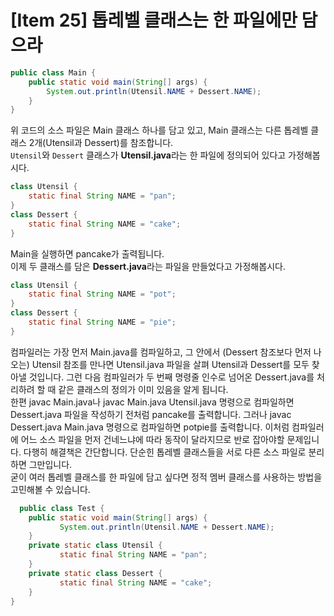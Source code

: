 # [Item 25] 톱레벨 클래스는 한 파일에만 담으라
``` java
public class Main {
    public static void main(String[] args) {
        System.out.println(Utensil.NAME + Dessert.NAME);
    }
}
```
위 코드의 소스 파일은 Main 클래스 하나를 담고 있고, Main 클래스는 다른 톱레벨 클래스 2개(Utensil과 Dessert)를 참조합니다.
</br>
`Utensil`와 `Dessert` 클래스가 **Utensil.java**라는 한 파일에 정의되어 있다고 가정해봅시다. 
``` java
class Utensil {
    static final String NAME = "pan";
}
class Dessert {
    static final String NAME = "cake";
}
```
Main을 실행하면 pancake가 출력됩니다.
</br> 
이제 두 클래스를 담은 **Dessert.java**라는 파일을 만들었다고 가정해봅시다.
``` java
class Utensil {
    static final String NAME = "pot";
}
class Dessert {
    static final String NAME = "pie";
}
```
컴파일러는 가장 먼저 Main.java를 컴파일하고, 그 안에서 (Dessert 참조보다 먼저 나오는) Utensil 참조를 만나면 Utensil.java 파일을 살펴 Utensil과 Dessert를 모두 찾아낼 것입니다. 그런 다음 컴파일러가 두 번째 명령줄 인수로 넘어온 Dessert.java를 처리하려 할 때 같은 클래스의 정의가 이미 있음을 알게 됩니다.
</br>
한편 javac Main.java나 javac Main.java Utensil.java 명령으로 컴파일하면 Dessert.java 파일을 작성하기 전처럼 pancake를 출력합니다. 그러나 javac Dessert.java Main.java 명령으로 컴파일하면 potpie를 출력합니다. 이처럼 컴파일러에 어느 소스 파일을 먼저 건네느냐에 따라 동작이 달라지므로 반로 잡아야할 문제입니다. 다행히 해결책은 간단합니다. 단순힌 톱레벨 클래스들을 서로 다른 소스 파일로 분리하면 그만입니다.
</br>
굳이 여러 톱레벨 클래스를 한 파일에 담고 싶다면 정적 멤버 클래스를 사용하는 방법을 고민해볼 수 있습니다.
``` java
  public class Test {
    public static void main(String[] args) {
           System.out.println(Utensil.NAME + Dessert.NAME);
    }
    private static class Utensil {
           static final String NAME = "pan";
    }
    private static class Dessert {
           static final String NAME = "cake";
    } 
}

```
